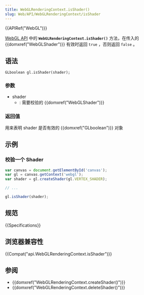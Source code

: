 ```yaml
---
title: WebGLRenderingContext.isShader()
slug: Web/API/WebGLRenderingContext/isShader
---
```

{{APIRef("WebGL")}}

[WebGL API](/zh-CN/docs/Web/API/WebGL_API) 中的 **`WebGLRenderingContext.isShader()`** 方法，在传入的 {{domxref("WebGLShader")}} 有效时返回 `true` ，否则返回 `false` 。

## 语法

```plain
GLboolean gl.isShader(shader);
```

### 参数

- shader
  - : 需要校验的 {{domxref("WebGLShader")}}

### 返回值

用来表明 shader 是否有效的 {{domxref("GLboolean")}} 对象

## 示例

### 校验一个 Shader

```js
var canvas = document.getElementById('canvas');
var gl = canvas.getContext('webgl');
var shader = gl.createShader(gl.VERTEX_SHADER);

// ...

gl.isShader(shader);
```

## 规范

{{Specifications}}

## 浏览器兼容性

{{Compat("api.WebGLRenderingContext.isShader")}}

## 参阅

- {{domxref("WebGLRenderingContext.createShader()")}}
- {{domxref("WebGLRenderingContext.deleteShader()")}}
